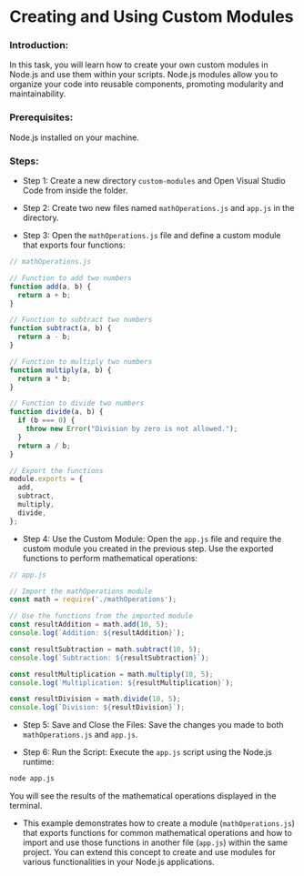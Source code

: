 # Creating and Using Custom Modules

### Introduction:

In this task, you will learn how to create your own custom modules in Node.js and use them within your scripts. Node.js modules allow you to organize your code into reusable components, promoting modularity and maintainability.

###  Prerequisites:

Node.js installed on your machine.

### Steps:

- Step 1: Create a new directory `custom-modules` and Open Visual Studio Code from inside the folder.

- Step 2: Create two new files named `mathOperations.js` and `app.js` in the directory.
 
- Step 3: Open the `mathOperations.js` file and define a custom module that exports four functions:

```javascript
// mathOperations.js

// Function to add two numbers
function add(a, b) {
  return a + b;
}

// Function to subtract two numbers
function subtract(a, b) {
  return a - b;
}

// Function to multiply two numbers
function multiply(a, b) {
  return a * b;
}

// Function to divide two numbers
function divide(a, b) {
  if (b === 0) {
    throw new Error("Division by zero is not allowed.");
  }
  return a / b;
}

// Export the functions
module.exports = {
  add,
  subtract,
  multiply,
  divide,
};
```

- Step 4: Use the Custom Module:
Open the `app.js` file and require the custom module you created in the previous step. Use the exported functions to perform mathematical operations:

```javascript
// app.js

// Import the mathOperations module
const math = require('./mathOperations');

// Use the functions from the imported module
const resultAddition = math.add(10, 5);
console.log(`Addition: ${resultAddition}`);

const resultSubtraction = math.subtract(10, 5);
console.log(`Subtraction: ${resultSubtraction}`);

const resultMultiplication = math.multiply(10, 5);
console.log(`Multiplication: ${resultMultiplication}`);

const resultDivision = math.divide(10, 5);
console.log(`Division: ${resultDivision}`);
```

- Step 5: Save and Close the Files:
Save the changes you made to both `mathOperations.js` and `app.js`.

- Step 6: Run the Script:
Execute the `app.js` script using the Node.js runtime:

```sh
node app.js
```
You will see the results of the mathematical operations displayed in the terminal.

- This example demonstrates how to create a module (`mathOperations.js`) that exports functions for common mathematical operations and how to import and use those functions in another file (`app.js`) within the same project. You can extend this concept to create and use modules for various functionalities in your Node.js applications.




